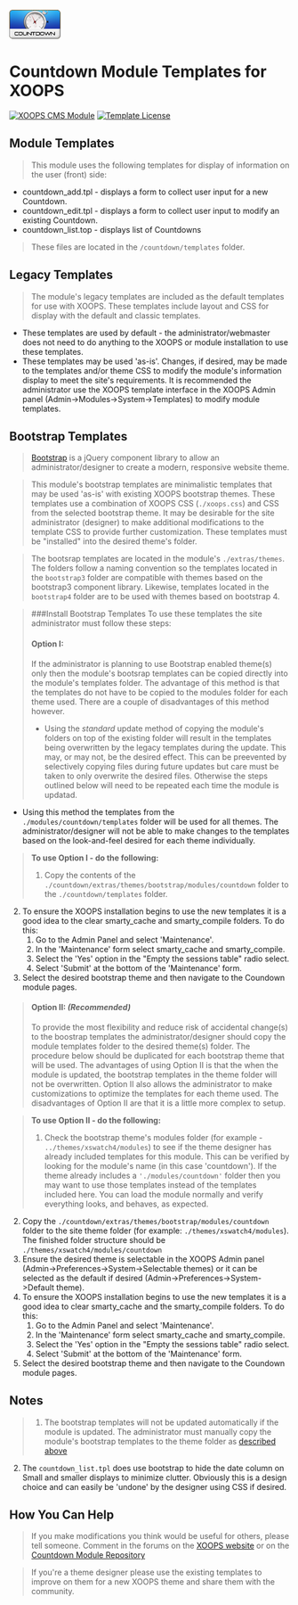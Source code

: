 ![Countdown Module](../assets/images/logoModule.png)
# Countdown Module Templates for XOOPS
[![XOOPS CMS Module](https://img.shields.io/badge/XOOPS%20CMS-Module-blue.svg)](https://xoops.org)
[![Template License](https://img.shields.io/badge/license-CC%20BY-yellowgreen.svg?style=flat)](https://creativecommons.org/licenses/by/4.0/legalcode)

## Module Templates
> This module uses the following templates for display of information on the user (front) side:
* countdown_add.tpl - displays a form to collect user input for a new Countdown.
* countdown_edit.tpl - displays a form to collect user input to modify an existing Countdown.
* countdown_list.top - displays list of Countdowns

> These files are located in the ``/countdown/templates`` folder.

## Legacy Templates
> The module's legacy templates are included as the default templates for use with XOOPS. These templates include layout and CSS for display with the default and classic templates.
* These templates are used by default - the administrator/webmaster does not need to do anything to the XOOPS or module installation to use these templates.
* These templates may be used 'as-is'. Changes, if desired, may be made to the templates and/or theme CSS to modify the module's information display to meet the site's requirements. It is recommended the administrator use the XOOPS template interface in the XOOPS Admin panel (Admin->Modules->System->Templates) to modify module templates.

## Bootstrap Templates
> [Bootstrap](https://getbootstrap.com) is a jQuery component library to allow an administrator/designer to create a modern, responsive website theme.
  
> This module's bootstrap templates are minimalistic templates that may be used 'as-is' with existing XOOPS bootstrap themes. These templates use a combination of XOOPS CSS (``./xoops.css``) and CSS from the selected bootstrap theme. It may be desirable for the site administrator (designer) to make additional modifications to the template CSS to provide further customization. These templates must be "installed" into the desired theme's folder.

>The bootsrap templates are located in the module's `./extras/themes`. The folders follow a naming convention so the templates located in the `bootstrap3` folder are compatible with themes based on the bootstrap3 component library. Likewise, templates located in the `bootstrap4` folder are to be used with themes based on bootstrap 4.

>###Install Bootstrap Templates
>To use these templates the site administrator must follow these steps:
>#### Option I:
> If the administrator is planning to use Bootstrap enabled theme(s) only then the module's bootsrap templates can be copied directly into the module's templates folder. The advantage of this method is that the templates do not have to be copied to the modules folder for each theme used. There are a couple of disadvantages of this method however.
>* Using the <i>standard</i> update method of copying the module's folders on top of the existing folder will result in the templates being overwritten by the legacy templates during the update. This may, or may not, be the desired effect. This can be preevented by selectively copying files during future updates but care must be taken to only overwrite the desired files. Otherwise the steps outlined below will need to be repeated each time the module is updatad.
* Using this method the templates from the ``./modules/countdown/templates`` folder will be used for all themes. The administrator/designer will not be able to make changes to the templates based on the look-and-feel desired for each theme individually.
   
>__To use Option I - do the following:__
>1. Copy the contents of the `./countdown/extras/themes/bootstrap/modules/countdown` folder to the `./countdown/templates` folder.
2. To ensure the XOOPS installation begins to use the new templates it is a good idea to the clear smarty_cache and smarty_compile folders. To do this:
    1. Go to the Admin Panel and select 'Maintenance'.
    2. In the 'Maintenance' form select smarty_cache and smarty_compile.
    3. Select the 'Yes' option in the "Empty the sessions table" radio select.
    4. Select 'Submit' at the bottom of the 'Maintenance' form. 
3. Select the desired bootstrap theme and then navigate to the Coundown module pages.

>#### Option II: <i>(Recommended)</i>
> To provide the most flexibility and reduce risk of accidental change(s) to the boostrap templates the administrator/designer should copy the module templates folder to the desired theme(s) folder. The procedure below should be duplicated for each bootstrap theme that will be used. The advantages of using Option II is that the when the module is updated, the bootstrap templates in the theme folder will not be overwritten. Option II also allows the administrator to make customizations to optimize the templates for each theme used. The disadvantages of Option II are that it is a little more complex to setup.
 
>__To use Option II - do the following:__
> 1. Check the bootstrap theme's modules folder (for example - ``../themes/xswatch4/modules``) to see if the theme designer has already included templates for this module. This can be verified by looking for the module's name (in this case 'countdown'). If the theme already includes a ``'./modules/countdown'`` folder then you may want to use those templates instead of the templates included here. You can load the module normally and verify everything looks, and behaves, as expected.
2. Copy the ``./countdown/extras/themes/bootstrap/modules/countdown`` folder to the site theme folder (for example: ``./themes/xswatch4/modules``). The finished folder structure should be ``./themes/xswatch4/modules/countdown``
3. Ensure the desired theme is selectable in the XOOPS Admin panel (Admin->Preferences->System->Selectable themes) or it can be selected as the default if desired (Admin->Preferences->System->Default theme).
4. To ensure the XOOPS installation begins to use the new templates it is a good idea to clear smarty_cache and the smarty_compile folders. To do this:
    1. Go to the Admin Panel and select 'Maintenance'.
    2. In the 'Maintenance' form select smarty_cache and smarty_compile.
    3. Select the 'Yes' option in the "Empty the sessions table" radio select.
    4. Select 'Submit' at the bottom of the 'Maintenance' form. 
4. Select the desired bootstrap theme and then navigate to the Coundown module pages.

## Notes
>1. The bootstrap templates will not be updated automatically if the module is updated. The administrator must manually copy the module's bootstrap templates to the theme folder as [described above](#install-bootstrap-templates)
2. The `countdown_list.tpl` does use bootstrap to hide the date column on Small and smaller displays to minimize clutter. Obviously this is a design choice and can easily be 'undone' by the designer using CSS if desired.  

## How You Can Help
> If you make modifications you think would be useful for others, please tell someone. Comment in the forums on the [XOOPS website](https://xoops.org) or on the [Countdown Module Repository](https://github.com/XoopsModules25x/countdown) 

> If you're a theme designer please use the existing templates to improve on them for a new XOOPS theme and share them with the community.
